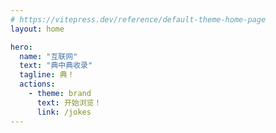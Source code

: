 ```yaml
---
# https://vitepress.dev/reference/default-theme-home-page
layout: home

hero:
  name: "互联网"
  text: "典中典收录"
  tagline: 典！
  actions:
    - theme: brand
      text: 开始浏览！
      link: /jokes
---
```


